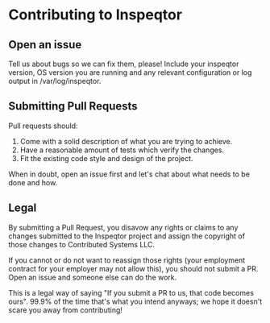# Contributing to Inspeqtor

## Open an issue

Tell us about bugs so we can fix them, please!  Include your inspeqtor
version, OS version you are running and any relevant configuration or
log output in /var/log/inspeqtor.

## Submitting Pull Requests

Pull requests should:

 1. Come with a solid description of what you are trying to achieve.
 1. Have a reasonable amount of tests which verify the changes.
 1. Fit the existing code style and design of the project.

When in doubt, open an issue first and let's chat about what needs to be
done and how.

## Legal

By submitting a Pull Request, you disavow any rights or claims to any
changes submitted to the Inspeqtor project and assign the copyright of
those changes to Contributed Systems LLC.

If you cannot or do not want to reassign those rights (your employment
contract for your employer may not allow this), you should not submit a PR.
Open an issue and someone else can do the work.

This is a legal way of saying "If you submit a PR to us, that code becomes
ours".  99.9% of the time that's what you intend anyways; we hope it doesn't
scare you away from contributing!

